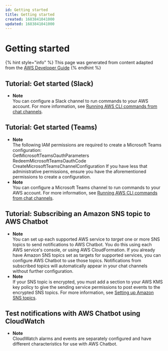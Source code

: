 ```yaml
---
id: Getting started
title: Getting started
created: 1683841041000
updated: 1683841041000
---
```

# Getting started

{% hint style="info" %}
This page was generated from content adapted from the [AWS Developer Guide](https://github.com/awsdocs/aws-chatbot-admin-guide.git)
{% endhint %}

## Tutorial: Get started (Slack)

- **Note**  
You can configure a Slack channel to run commands to your AWS account\. For more information, see [Running AWS CLI commands from chat channels](chatbot-cli-commands.md)\.


## Tutorial: Get started (Teams)

- **Note**  
The following IAM permissions are required to create a Microsoft Teams configuration:  
GetMicrosoftTeamsOauthParameters
RedeemMicrosoftTeamsOauthCode
CreateMicrosoftTeamsChannelConfiguration
If you have less that administrative permissions, ensure you have the aforementioned permissions to create a configuration\.
- **Note**  
You can configure a Microsoft Teams channel to run commands to your AWS account\. For more information, see [Running AWS CLI commands from chat channels](chatbot-cli-commands.md)\.


## Tutorial: Subscribing an Amazon SNS topic to AWS Chatbot

- **Note**  
You can set up each supported AWS service to *target* one or more SNS topics to send notifications to AWS Chatbot\. You do this using each AWS service's console, or using AWS CloudFormation\. If you already have Amazon SNS topics set as targets for supported services, you can configure AWS Chatbot to use those topics\. Notifications from subscribed topics will automatically appear in your chat channels without further configuration\.
- **Note**  
If your SNS topic is encrypted, you must add a section to your AWS KMS key policy to give the sending service permissions to post events to the encrypted SNS topics\. For more information, see [Setting up Amazon SNS topics](getting-started.md#chatbot-sns)\.


## Test notifications with AWS Chatbot using CloudWatch

- **Note**  
CloudWatch alarms and events are separately configured and have different characteristics for use with AWS Chatbot\.

